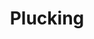 ---
title: Plucking
weighting: 2
feature:
  image: /assets/images/articles/tweezing.jpg
  caption: "A pair of tweezers"
---